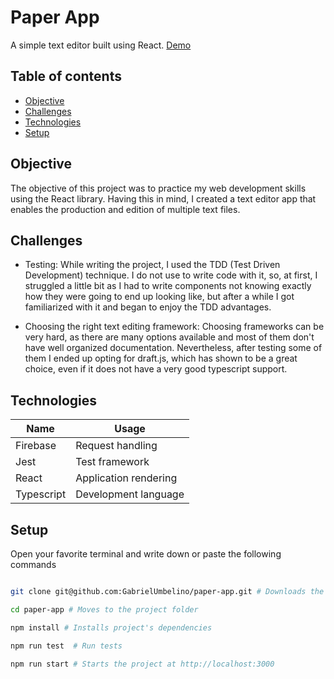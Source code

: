 # Paper App

A simple text editor built using React. 
[Demo](https://paper-app.vercel.app/)

## Table of contents

- [Objective](#objective)
- [Challenges](#chalenges)
- [Technologies](#technologies)
- [Setup](#setup)

## Objective

The objective of this project was to practice my web development skills using the React library. Having this in mind, I created a text editor app that enables the production and edition of multiple text files.

## Challenges

- Testing: While writing the project, I used the TDD (Test Driven Development) technique. I do not use to write code with it, so, at first, I struggled a little bit as I had to write components not knowing exactly how they were going to end up looking like, but after a while I got familiarized with it and began to enjoy the TDD advantages.

- Choosing the right text editing framework: Choosing frameworks can be very hard, as there are many options available and most of them don't have well organized documentation. Nevertheless, after testing some of them I ended up opting for draft.js, which has shown to be a great choice, even if it does not have a very good typescript support.

## Technologies

| Name       | Usage                 |
| ---------- | --------------------- |
| Firebase   | Request handling      |
| Jest       | Test framework        |
| React      | Application rendering |
| Typescript | Development language  |

## Setup

Open your favorite terminal and write down or paste the following commands

```bash

git clone git@github.com:GabrielUmbelino/paper-app.git # Downloads the project

cd paper-app # Moves to the project folder

npm install # Installs project's dependencies

npm run test  # Run tests

npm run start # Starts the project at http://localhost:3000

```
